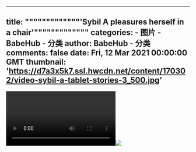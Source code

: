 
---
title: """""""""""""'Sybil A pleasures herself in a chair'"""""""""""""
categories: 
    - 图片
    - BabeHub - 分类
author: BabeHub - 分类
comments: false
date: Fri, 12 Mar 2021 00:00:00 GMT
thumbnail: 'https://d7a3x5k7.ssl.hwcdn.net/content/170302/video-sybil-a-tablet-stories-3_500.jpg'
---

<div>   
<video controls loop preload="auto"><source src="https://m2y2a5x7.ssl.hwcdn.net/content/170302/video-sybil-a-tablet-stories-3.mp4" type="video/mp4"></video><img src="https://d7a3x5k7.ssl.hwcdn.net/content/170302/video-sybil-a-tablet-stories-3_500.jpg" referrerpolicy="no-referrer">  
</div>
            
